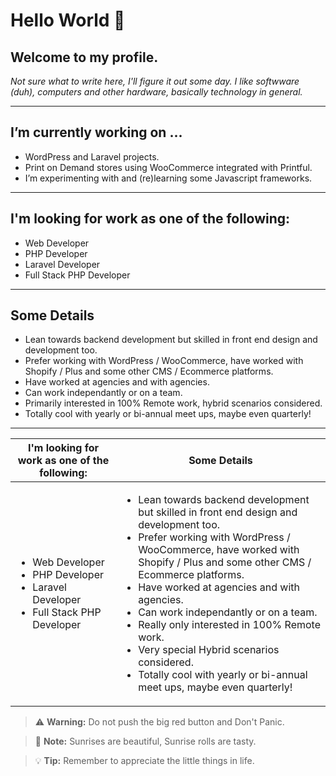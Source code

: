 # Hello World 👋 
## Welcome to my profile.

*Not sure what to write here, I'll figure it out some day. I like softwware (duh), computers and other hardware, basically technology in general.*

---

## I’m currently working on ...
- WordPress and Laravel projects.
- Print on Demand stores using WooCommerce integrated with Printful.
- I’m experimenting with and (re)learning some Javascript frameworks.

---

## I'm looking for work as one of the following: 
- Web Developer
- PHP Developer
- Laravel Developer
- Full Stack PHP Developer

---
## Some Details
- Lean towards backend development but skilled in front end design and development too.
- Prefer working with WordPress / WooCommerce, have worked with Shopify / Plus and some other CMS / Ecommerce platforms.
- Have worked at agencies and with agencies.
- Can work independantly or on a team.
- Primarily interested in 100% Remote work, hybrid scenarios considered.
- Totally cool with yearly or bi-annual meet ups, maybe even quarterly!

---

| I'm looking for work as one of the following: | Some Details |
| ----------- | ----------- |
| <ul><li>Web Developer</li><li>PHP Developer</li><li>Laravel Developer</li><li>Full Stack PHP Developer</li></ul> | <ul><li>Lean towards backend development but skilled in front end design and development too.</li><li>Prefer working with WordPress / WooCommerce, have worked with Shopify / Plus and some other CMS / Ecommerce platforms.</li><li>Have worked at agencies and with agencies.</li><li>Can work independantly or on a team.</li><li>Really only interested in 100% Remote work.</li><li>Very special Hybrid scenarios considered.</li><li>Totally cool with yearly or bi-annual meet ups, maybe even quarterly!</li></ul> |

> :warning: **Warning:** Do not push the big red button and Don't Panic.

> :memo: **Note:** Sunrises are beautiful, Sunrise rolls are tasty.

> :bulb: **Tip:** Remember to appreciate the little things in life.
